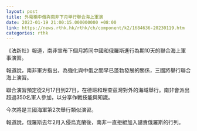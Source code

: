 ```yaml
---
layout: post
title: 外電稱中俄與南非下月舉行聯合海上軍演
date: 2023-01-19 21:00:15.000000000 +08:00
link: https://news.rthk.hk/rthk/ch/component/k2/1684636-20230119.htm
categories: rthk
---
```


《法新社》報道，南非宣布下個月將同中國和俄羅斯進行為期10天的聯合海上軍事演習。

報道說，南非軍方指出，為強化與中俄之間早已蓬勃發展的關係，三國將舉行聯合海上演習。

聯合演習預定從2月17日到27日，在德班和理查茲灣對外的海域舉行。南非會派出超過350名軍人參加，以分享作戰技能與知識。

今次將是三國海軍第2次舉行類似演習。

報道說，俄羅斯去年2月入侵烏克蘭後，南非一直拒絕加入譴責俄羅斯的行列。
